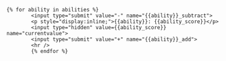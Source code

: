 	{% for ability in abilities %}
			<input type="submit" value="-" name="{{ability}}_subtract">
			<p style="display:inline;">{{ability}}: {{ability_score}}</p>
			<input type="hidden" value={{ability_score}} name="currentvalue">
			<input type="submit" value="+" name="{{ability}}_add">
			<hr />
			{% endfor %}